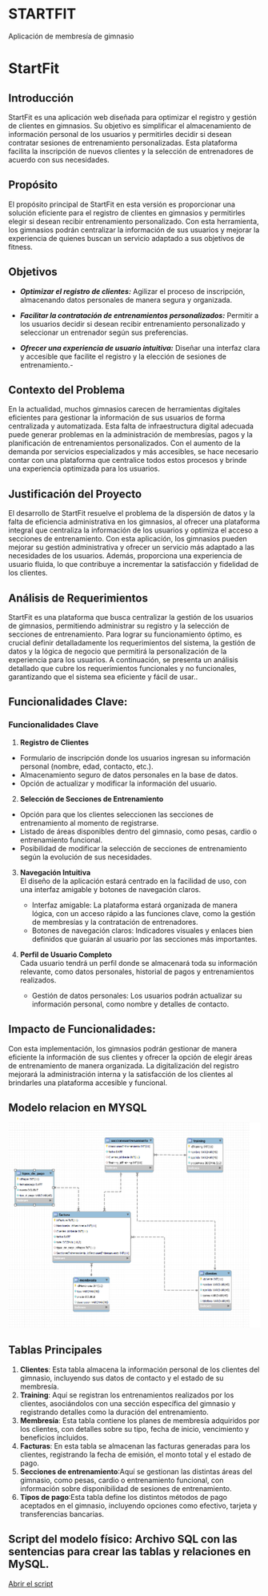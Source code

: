 # STARTFIT
Aplicación de membresía de gimnasio
# StartFit
## Introducción
StartFit es una aplicación web diseñada para optimizar el registro y gestión de clientes en gimnasios. Su objetivo es simplificar el almacenamiento de información personal de los usuarios y permitirles decidir si desean contratar sesiones de entrenamiento personalizadas. Esta plataforma facilita la inscripción de nuevos clientes y la selección de entrenadores de acuerdo con sus necesidades.

## Propósito
El propósito principal de StartFit en esta versión es proporcionar una solución eficiente para el registro de clientes en gimnasios y permitirles elegir si desean recibir entrenamiento personalizado. Con esta herramienta, los gimnasios podrán centralizar la información de sus usuarios y mejorar la experiencia de quienes buscan un servicio adaptado a sus objetivos de fitness.
## Objetivos

- ***Optimizar el registro de clientes:*** Agilizar el proceso de inscripción, almacenando datos personales de manera segura y organizada.

- ***Facilitar la contratación de entrenamientos personalizados:*** Permitir a los usuarios decidir si desean recibir entrenamiento personalizado y seleccionar un entrenador según sus preferencias.

- ***Ofrecer una experiencia de usuario intuitiva:*** Diseñar una interfaz clara y accesible que facilite el registro y la elección de sesiones de entrenamiento.- 

## Contexto del Problema
En la actualidad, muchos gimnasios carecen de herramientas digitales eficientes para gestionar la información de sus usuarios de forma centralizada y automatizada. Esta falta de infraestructura digital adecuada puede generar problemas en la administración de membresías, pagos y la planificación de entrenamientos personalizados. Con el aumento de la demanda por servicios especializados y más accesibles, se hace necesario contar con una plataforma que centralice todos estos procesos y brinde una experiencia optimizada para los usuarios.

## Justificación del Proyecto
El desarrollo de StartFit resuelve el problema de la dispersión de datos y la falta de eficiencia administrativa en los gimnasios, al ofrecer una plataforma integral que centraliza la información de los usuarios y optimiza el acceso a secciones de entrenamiento. Con esta aplicación, los gimnasios pueden mejorar su gestión administrativa y ofrecer un servicio más adaptado a las necesidades de los usuarios. Además, proporciona una experiencia de usuario fluida, lo que contribuye a incrementar la satisfacción y fidelidad de los clientes.

## Análisis de Requerimientos
StartFit es una plataforma que busca centralizar la gestión de los usuarios de gimnasios, permitiendo administrar su registro y la selección de secciones de entrenamiento. Para lograr su funcionamiento óptimo, es crucial definir detalladamente los requerimientos del sistema, la gestión de datos y la lógica de negocio que permitirá la personalización de la experiencia para los usuarios. A continuación, se presenta un análisis detallado que cubre los requerimientos funcionales y no funcionales, garantizando que el sistema sea eficiente y fácil de usar..

## Funcionalidades Clave:

### Funcionalidades Clave

1. **Registro de Clientes**  
- Formulario de inscripción donde los usuarios ingresan su información personal (nombre, edad, contacto, etc.).
- Almacenamiento seguro de datos personales en la base de datos.
- Opción de actualizar y modificar la información del usuario.
2. **Selección de Secciones de Entrenamiento**  
  - Opción para que los clientes seleccionen las secciones de entrenamiento al momento de registrarse.
  - Listado de áreas disponibles dentro del gimnasio, como pesas, cardio o entrenamiento funcional.
  - Posibilidad de modificar la selección de secciones de entrenamiento según la evolución de sus necesidades.

3. **Navegación Intuitiva**  
   El diseño de la aplicación estará centrado en la facilidad de uso, con una interfaz amigable y botones de navegación claros.

   - Interfaz amigable: La plataforma estará organizada de manera lógica, con un acceso rápido a las funciones clave, como la gestión de membresías y la contratación de entrenadores.
   - Botones de navegación claros: Indicadores visuales y enlaces bien definidos que guiarán al usuario por las secciones más importantes.

4. **Perfil de Usuario Completo**  
   Cada usuario tendrá un perfil donde se almacenará toda su información relevante, como datos personales, historial de pagos y entrenamientos realizados.

   - Gestión de datos personales: Los usuarios podrán actualizar su información personal, como nombre y detalles de contacto.
   
## Impacto de Funcionalidades:
Con esta implementación, los gimnasios podrán gestionar de manera eficiente la información de sus clientes y ofrecer la opción de elegir áreas de entrenamiento de manera organizada. La digitalización del registro mejorará la administración interna y la satisfacción de los clientes al brindarles una plataforma accesible y funcional.

## Modelo relacion en MYSQL
![image](https://github.com/luxmzl/appGymHub/blob/main/examen.PNG)

## Tablas Principales
1. **Clientes**: Esta tabla almacena la información personal de los clientes del gimnasio, incluyendo sus datos de contacto y el estado de su membresía.
2. **Training**: Aquí se registran los entrenamientos realizados por los clientes, asociándolos con una sección específica del gimnasio y registrando detalles como la duración del entrenamiento.
3. **Membresía**: Esta tabla contiene los planes de membresía adquiridos por los clientes, con detalles sobre su tipo, fecha de inicio, vencimiento y beneficios incluidos.
4. **Facturas**: En esta tabla se almacenan las facturas generadas para los clientes, registrando la fecha de emisión, el monto total y el estado de pago.
5. **Secciones de entrenamiento**:Aquí se gestionan las distintas áreas del gimnasio, como pesas, cardio o entrenamiento funcional, con información sobre disponibilidad de sesiones de entrenamiento.
6. **Tipos de pago**:Esta tabla define los distintos métodos de pago aceptados en el gimnasio, incluyendo opciones como efectivo, tarjeta y transferencias bancarias.

## Script del modelo físico: Archivo SQL con las sentencias para crear las tablas y relaciones en MySQL. 
[Abrir el script](https://github.com/luxmzl/appGymHub/blob/main/EXAMEN%20ABP%20GYMHUB%20(1).sql)





